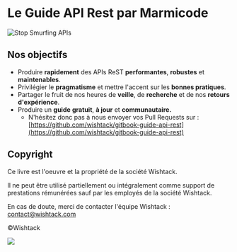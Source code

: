 # Le Guide API Rest par Marmicode

![Stop Smurfing APIs](.gitbook/assets/smurf-api.png)

## Nos objectifs <a id="nos-objectifs"></a>

* Produire **rapidement** des APIs ReST **performantes**, **robustes** et **maintenables**.
* Privilégier le **pragmatisme** et mettre l'accent sur les **bonnes pratiques**.
* Partager le fruit de nos heures de **veille**, de **recherche** et de nos **retours d'expérience**.
* Produire un **guide** **gratuit**, **à jour** et **communautaire.**
  * N'hésitez donc pas à nous envoyer vos Pull Requests sur : [https://github.com/wishtack/gitbook-guide-api-rest](https://github.com/wishtack/gitbook-guide-api-rest)

## Copyright <a id="copyright"></a>

Ce livre est l'oeuvre et la propriété de la société Wishtack.

Il ne peut être utilisé partiellement ou intégralement comme support de prestations rémunérées sauf par les employés de la société Wishtack.

En cas de doute, merci de contacter l'équipe Wishtack : [contact@wishtack.com](mailto:contact@wishtack.com)​

©Wishtack



![](.gitbook/assets/wishtack-logo-with-text.png)

